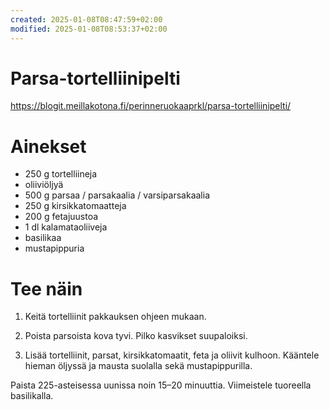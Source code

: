 ```yaml
---
created: 2025-01-08T08:47:59+02:00
modified: 2025-01-08T08:53:37+02:00
---
```


# Parsa-tortelliinipelti

https://blogit.meillakotona.fi/perinneruokaaprkl/parsa-tortelliinipelti/

# Ainekset 

- 250 g tortelliineja
- oliiviöljyä
- 500 g parsaa / parsakaalia / varsiparsakaalia
- 250 g kirsikkatomaatteja
- 200 g fetajuustoa
- 1 dl kalamataoliiveja
- basilikaa
- mustapippuria

# Tee näin

1. Keitä tortelliinit pakkauksen ohjeen mukaan.

1. Poista parsoista kova tyvi. Pilko kasvikset suupaloiksi.

1. Lisää tortelliinit, parsat, kirsikkatomaatit, feta ja oliivit kulhoon. Kääntele hieman öljyssä ja mausta suolalla sekä mustapippurilla.

Paista 225-asteisessa uunissa noin 15–20 minuuttia. Viimeistele tuoreella basilikalla.
